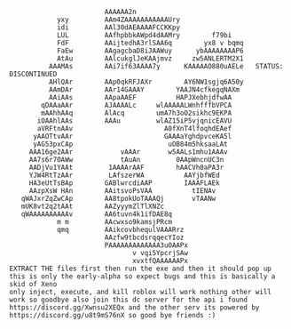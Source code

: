                                                                   
                            AAAAAA2n                              
                yxy         AAm4ZAAAAAAAAAAAUry                   
                idi         AAl30dAEAAAAFCCKKpy                   
                LUL         AAfhpbbkAWpd4dAAMry        f79bi      
                FdF         AAijtedhA3rlSAA6q        yx8 v bqmq   
                FaEw        AAgagcbaD8iJAAWuy      ybAAAAAAAAP6   
                AtAu        AAlcukglJeKAAjmvz     zw5ANLERTM2X1   
              AAAMAs        AAi7if63AAAA7y      KAAAAAO880uAELe   STATUS: DISCONTINUED
              AHlQAr        AAp0qkRFJAXr        AY6NW1sgjq6A50y   
              AAmDAr        AAr14GAAAY        YAAJN4cfkegqNAXm    
              AAiAAs        AApaAAEF          HAPJXebhjdfwAA      
            qDAAaAAr        AJAAAALc     wlAAAAALWnhfffbVPCA      
            mAAhhAAq        AlAcq        umA7h3oO2sikhc9EKPA      
           iOAAhlAAs        AAAu         wlAZ15iP5vjqnicEAVU      
           aVRFtnAAv                       A0fXnT4lfoqhdEAef      
          yAAOTtvAAr                       GAAAaYghdpvceKA5l      
          yAG53pxCAp                        uOB84m5hksaaLAt       
         AAA16ge2AAr            vAAAr       w5AALs1mhu1AAAv       
         AA7s6r7OAWw            tAuAn         0AApWncnUC3n        
         AADjVu1YAAt         1AAAArAAF        hAACVh0aPA3r        
         YJW4RtTzAAr         LAfszerWA          AAYjbfWEd         
         HA3eUtTsBAp        GABlwrcdiAAP        IAAAFLAEk         
         AAzpXsW HAn        AAitsvoPsVAA          tIENAv          
       qWAJxrZqZwCAp        AA8tpokUoTAAAQj       vTAANw          
       mUK8vt2q2tAAt        AAZyyymZlTlXNZc                       
       qWAAAAAAAAAAv        AA6tuvn4k1ifDAE8q                     
                m m         AAcwxso9kamsjPRcm                     
                qmq         AAikcovbhequlVAAARrz                  
                            AAzfw9tbcdsrqqecYIoz                  
                            PAAAAAAAAAAAAA3uOAAPx                 
                                   v vqi5YpcrjSAw                 
                                   xvxtfQAAAAAAPx                 
    EXTRACT THE files first then run the exe and then it should pop up this is only the early-alpha so expect bugs and this is basically a skid of Xeno
    only inject, execute, and kill roblox will work nothing other will work so goodbye also join this dc server for the api i found
    https://discord.gg/Xwnsu2XEQx and the other serv its powered by https://discord.gg/u8t9mS76nX so good bye friends :)
            
